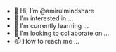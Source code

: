 - 👋 Hi, I’m @amirulmindshare
- 👀 I’m interested in ...
- 🌱 I’m currently learning ...
- 💞️ I’m looking to collaborate on ...
- 📫 How to reach me ...

<!---
amirulmindshare/amirulmindshare is a ✨ special ✨ repository because its `README.md` (this file) appears on your GitHub profile.
You can click the Preview link to take a look at your changes.
--->
